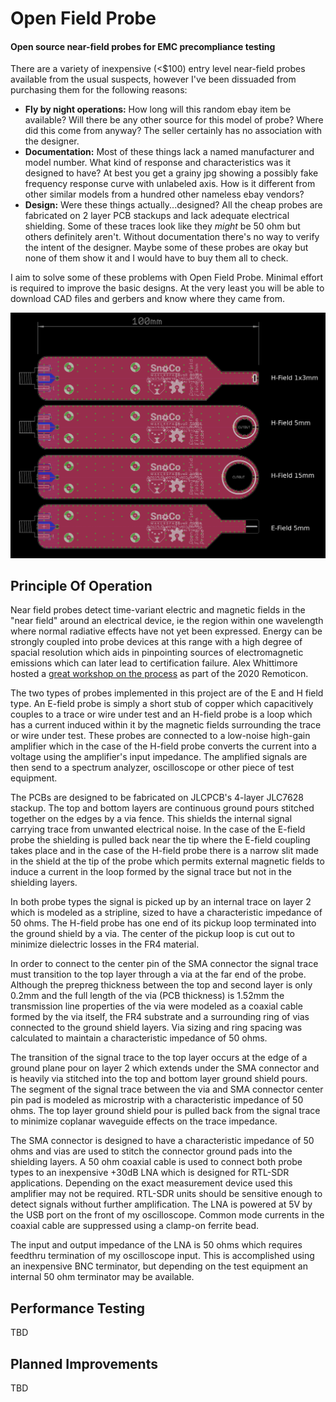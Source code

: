 # Open Field Probe
#### Open source near-field probes for EMC precompliance testing

There are a variety of inexpensive (<$100) entry level near-field probes available from the usual suspects, however I've been dissuaded from purchasing them for the following reasons:

* __Fly by night operations:__ How long will this random ebay item be available? Will there be any other source for this model of probe? Where did this come from anyway? The seller certainly has no association with the designer.
* __Documentation:__  Most of these things lack a named manufacturer and model number. What kind of response and characteristics was it designed to have? At best you get a grainy jpg showing a possibly fake frequency response curve with unlabeled axis. How is it different from other similar models from a hundred other nameless ebay vendors?
* __Design:__ Were these things actually...designed? All the cheap probes are fabricated on 2 layer PCB stackups and lack adequate electrical shielding. Some of these traces look like they *might* be 50 ohm but others definitely aren't. Without documentation there's no way to verify the intent of the designer. Maybe some of these probes are okay but none of them show it and I would have to buy them all to check.

I aim to solve some of these problems with Open Field Probe. Minimal effort is required to improve the basic designs. At the very least you will be able to download CAD files and gerbers and know where they came from.

![PCBs](https://raw.githubusercontent.com/JeremyRuhland/OpenFieldProbe/master/pcbs.png)

## Principle Of Operation

Near field probes detect time-variant electric and magnetic fields in the "near field" around an electrical device, ie the region within one wavelength where normal radiative effects have not yet been expressed. Energy can be strongly coupled into probe devices at this range with a high degree of spacial resolution which aids in pinpointing sources of electromagnetic emissions which can later lead to certification failure. Alex Whittimore hosted a [great workshop on the process](https://hackaday.com/2021/01/08/remoticon-video-basics-of-rf-emissions-debugging-workshop/) as part of the 2020 Remoticon.

The two types of probes implemented in this project are of the E and H field type. An E-field probe is simply a short stub of copper which capacitively couples to a trace or wire under test and an H-field probe is a loop which has a current induced within it by the magnetic fields surrounding the trace or wire under test. These probes are connected to a low-noise high-gain amplifier which in the case of the H-field probe converts the current into a voltage using the amplifier's input impedance. The amplified signals are then send to a spectrum analyzer, oscilloscope or other piece of test equipment.

The PCBs are designed to be fabricated on JLCPCB's 4-layer JLC7628 stackup. The top and bottom layers are continuous ground pours stitched together on the edges by a via fence. This shields the internal signal carrying trace from unwanted electrical noise. In the case of the E-field probe the shielding is pulled back near the tip where the E-field coupling takes place and in the case of the H-field probe there is a narrow slit made in the shield at the tip of the probe which permits external magnetic fields to induce a current in the loop formed by the signal trace but not in the shielding layers.

In both probe types the signal is picked up by an internal trace on layer 2 which is modeled as a stripline, sized to have a characteristic impedance of 50 ohms. The H-field probe has one end of its pickup loop terminated into the ground shield by a via. The center of the pickup loop is cut out to minimize dielectric losses in the FR4 material.

In order to connect to the center pin of the SMA connector the signal trace must transition to the top layer through a via at the far end of the probe. Although the prepreg thickness between the top and second layer is only 0.2mm and the full length of the via (PCB thickness) is 1.52mm the transmission line properties of the via were modeled as a coaxial cable formed by the via itself, the FR4 substrate and a surrounding ring of vias connected to the ground shield layers. Via sizing and ring spacing was calculated to maintain a characteristic impedance of 50 ohms.

The transition of the signal trace to the top layer occurs at the edge of a ground plane pour on layer 2 which extends under the SMA connector and is heavily via stitched into the top and bottom layer ground shield pours. The segment of the signal trace between the via and SMA connector center pin pad is modeled as microstrip with a characteristic impedance of 50 ohms. The top layer ground shield pour is pulled back from the signal trace to minimize coplanar waveguide effects on the trace impedance.

The SMA connector is designed to have a characteristic impedance of 50 ohms and vias are used to stitch the connector ground pads into the shielding layers. A 50 ohm coaxial cable is used to connect both probe types to an inexpensive +30dB LNA which is designed for RTL-SDR applications. Depending on the exact measurement device used this amplifier may not be required. RTL-SDR units should be sensitive enough to detect signals without further amplification. The LNA is powered at 5V by the USB port on the front of my oscilloscope. Common mode currents in the coaxial cable are suppressed using a clamp-on ferrite bead.

The input and output impedance of the LNA is 50 ohms which requires feedthru termination of my oscilloscope input. This is accomplished using an inexpensive BNC terminator, but depending on the test equipment an internal 50 ohm terminator may be available.

## Performance Testing

TBD

## Planned Improvements

TBD
